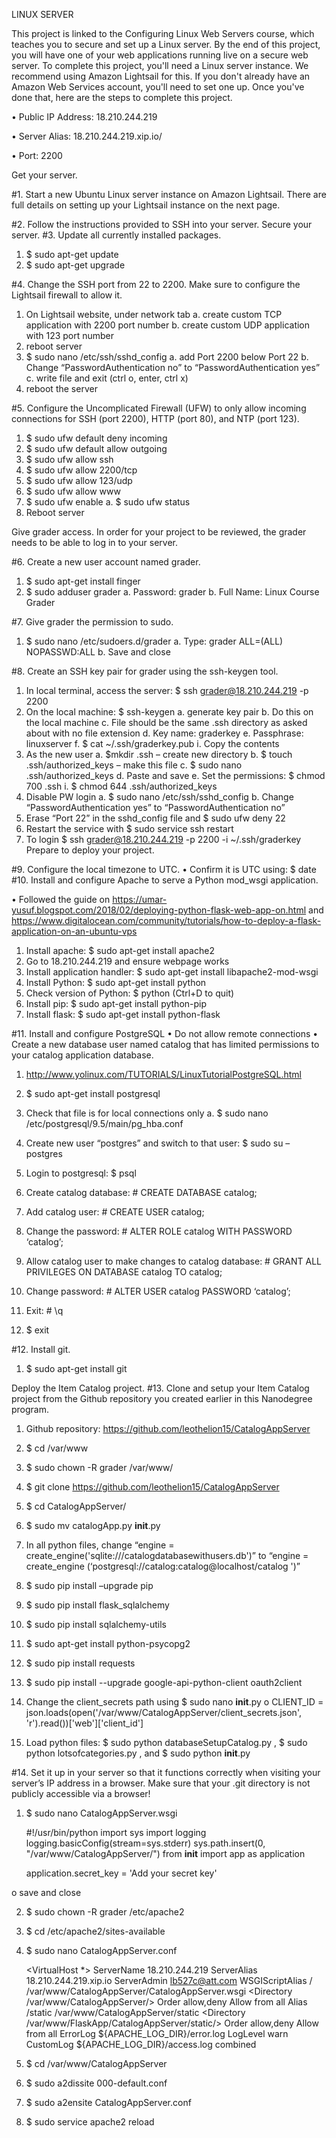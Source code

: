 LINUX SERVER

This project is linked to the Configuring Linux Web Servers course, which teaches you to secure and set up a Linux server. By the end of this project, you will have one of your web applications running live on a secure web server.
To complete this project, you'll need a Linux server instance. We recommend using Amazon Lightsail for this. If you don't already have an Amazon Web Services account, you'll need to set one up. Once you've done that, here are the steps to complete this project.


•	Public IP Address: 18.210.244.219

•	Server Alias: 18.210.244.219.xip.io/

•	Port: 2200

Get your server.

#1. Start a new Ubuntu Linux server instance on Amazon Lightsail. There are full details on setting up your Lightsail instance on the next page.

#2. Follow the instructions provided to SSH into your server.
Secure your server.
#3. Update all currently installed packages.
1.	$ sudo apt-get update
2.	$ sudo apt-get upgrade

#4. Change the SSH port from 22 to 2200. Make sure to configure the Lightsail firewall to allow it.
1.	On Lightsail website, under network tab
a.	create custom TCP application with 2200 port number
b.	create custom UDP application with 123 port number
2.	reboot server
3.	$ sudo nano /etc/ssh/sshd_config
a.	add Port 2200 below Port 22 
b.	Change “PasswordAuthentication no” to “PasswordAuthentication yes”
c.	write file and exit (ctrl o, enter, ctrl x)
4.	reboot the server

#5. Configure the Uncomplicated Firewall (UFW) to only allow incoming connections for SSH (port 2200), HTTP (port 80), and NTP (port 123).
1.	$ sudo ufw default deny incoming
2.	$ sudo ufw default allow outgoing
3.	$ sudo ufw allow ssh
4.	$ sudo ufw allow 2200/tcp
5.	$ sudo ufw allow 123/udp
6.	$ sudo ufw allow www
7.	$ sudo ufw enable
a.	$ sudo ufw status
8.	Reboot server

Give grader access.
In order for your project to be reviewed, the grader needs to be able to log in to your server.

#6. Create a new user account named grader.
1.	$ sudo apt-get install finger
2.	$ sudo adduser grader
a.	Password: grader
b.	Full Name: Linux Course Grader

#7. Give grader the permission to sudo.
1.	$ sudo nano /etc/sudoers.d/grader
a.	Type: grader ALL=(ALL) NOPASSWD:ALL
b.	Save and close

#8. Create an SSH key pair for grader using the ssh-keygen tool.
1.	In local terminal, access the server: $ ssh grader@18.210.244.219 -p 2200
2.	On the local machine: $ ssh-keygen
  a.	generate key pair
  b.	Do this on the local machine
  c.	File should be the same .ssh directory as asked about with no file extension 
  d.	Key name: graderkey
  e.	Passphrase: linuxserver
  f.	$ cat ~/.ssh/graderkey.pub
  i.	Copy the contents
3.	As the new user
  a.	$mkdir .ssh – create new directory
  b.	$ touch .ssh/authorized_keys – make this file
  c.	$ sudo nano .ssh/authorized_keys
  d.	Paste and save
  e.	Set the permissions: $ chmod 700 .ssh
  i. $ chmod 644 .ssh/authorized_keys
4.	Disable PW login
  a.	$ sudo nano /etc/ssh/sshd_config
  b.	Change “PasswordAuthentication yes” to “PasswordAuthentication no”
5.	Erase “Port 22” in the sshd_config file and $ sudo ufw deny 22
6.	Restart the service with $ sudo service ssh restart
7.	To login $ ssh grader@18.210.244.219 -p 2200 -i ~/.ssh/graderkey
Prepare to deploy your project.

#9. Configure the local timezone to UTC.
•	Confirm it is UTC using: $ date
#10. Install and configure Apache to serve a Python mod_wsgi application.

•	Followed the guide on https://umar-yusuf.blogspot.com/2018/02/deploying-python-flask-web-app-on.html and https://www.digitalocean.com/community/tutorials/how-to-deploy-a-flask-application-on-an-ubuntu-vps 

1.	Install apache: $ sudo apt-get install apache2
2.	Go to 18.210.244.219 and ensure webpage works
3.	Install application handler: $ sudo apt-get install libapache2-mod-wsgi
4.	Install Python: $ sudo apt-get install python
5.	Check version of Python: $ python (Ctrl+D to quit)
6.	Install pip: $ sudo apt-get install python-pip
7.	Install flask: $ sudo apt-get install python-flask

#11. Install and configure PostgreSQL
•	Do not allow remote connections
•	Create a new database user named catalog that has limited permissions to your catalog application database.
1.	http://www.yolinux.com/TUTORIALS/LinuxTutorialPostgreSQL.html 

1.	$ sudo apt-get install postgresql
2.	Check that file is for local connections only
  a.	$ sudo nano /etc/postgresql/9.5/main/pg_hba.conf
3.	Create new user “postgres” and switch to that user: $ sudo su – postgres
4.	Login to postgresql: $ psql
5.	Create catalog database: # CREATE DATABASE catalog;
6.	Add catalog user: # CREATE USER catalog;
7.	Change the password: # ALTER ROLE catalog WITH PASSWORD ‘catalog’;
8.	Allow catalog user to make changes to catalog database: # GRANT ALL PRIVILEGES ON DATABASE catalog TO catalog;
9.	Change password: # ALTER USER catalog PASSWORD ‘catalog’;
10.	Exit: # \q
11.	$ exit

#12. Install git.
1.	$ sudo apt-get install git

Deploy the Item Catalog project.
#13. Clone and setup your Item Catalog project from the Github repository you created earlier in this Nanodegree program.
1.	Github repository: https://github.com/leothelion15/CatalogAppServer

2.	$ cd /var/www
3.	$ sudo chown -R grader /var/www/
4.	$ git clone https://github.com/leothelion15/CatalogAppServer
5.	$ cd CatalogAppServer/
6.	$ sudo mv catalogApp.py __init__.py
7.	In all python files, change “engine = create_engine('sqlite:///catalogdatabasewithusers.db')” to “engine = create_engine (‘postgresql://catalog:catalog@localhost/catalog ')”
8.	$ sudo pip install –upgrade pip
9.	$ sudo pip install flask_sqlalchemy
10.	$ sudo pip install sqlalchemy-utils
11.	$ sudo apt-get install python-psycopg2
12.	$ sudo pip install requests
13.	$ sudo pip install --upgrade google-api-python-client oauth2client
14.	Change the client_secrets path using $ sudo nano __init__.py
o	CLIENT_ID = json.loads(open('/var/www/CatalogAppServer/client_secrets.json', 'r').read())['web']['client_id']
15.	Load python files: $ sudo python databaseSetupCatalog.py , $ sudo python lotsofcategories.py , and $ sudo python __init__.py

#14. Set it up in your server so that it functions correctly when visiting your server’s IP address in a browser. Make sure that your .git directory is not publicly accessible via a browser!
1.	$ sudo nano CatalogAppServer.wsgi
      
     
      #!/usr/bin/python
      import sys
      import logging
      logging.basicConfig(stream=sys.stderr)
      sys.path.insert(0, "/var/www/CatalogAppServer/")
      from __init__ import app as application

      application.secret_key = 'Add your secret key'
      
      
o	save and close

2.	$ sudo chown -R grader /etc/apache2

3.	$ cd /etc/apache2/sites-available

4.	$ sudo nano CatalogAppServer.conf

      <VirtualHost *>
        ServerName 18.210.244.219
        ServerAlias 18.210.244.219.xip.io
        ServerAdmin lb527c@att.com
        WSGIScriptAlias / /var/www/CatalogAppServer/CatalogAppServer.wsgi
        <Directory /var/www/CatalogAppServer/>
                 Order allow,deny
                 Allow from all
        </Directory>
        Alias /static /var/www/CatalogAppServer/static
        <Directory /var/www/FlaskApp/CatalogAppServer/static/>
                 Order allow,deny
                 Allow from all
        </Directory>
        ErrorLog ${APACHE_LOG_DIR}/error.log
        LogLevel warn
        CustomLog ${APACHE_LOG_DIR}/access.log combined
      </VirtualHost>
      
      
5.	$ cd /var/www/CatalogAppServer
6.	$ sudo a2dissite 000-default.conf
7.	$ sudo a2ensite CatalogAppServer.conf
8.	$ sudo service apache2 reload
